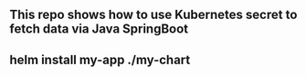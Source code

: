 ## This repo shows how to use Kubernetes secret to fetch data via Java SpringBoot
## helm install my-app ./my-chart

